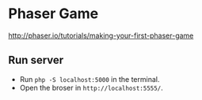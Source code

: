 # Phaser Game

http://phaser.io/tutorials/making-your-first-phaser-game

## Run server
* Run `php -S localhost:5000` in the terminal.
* Open the broser in `http://localhost:5555/`.
